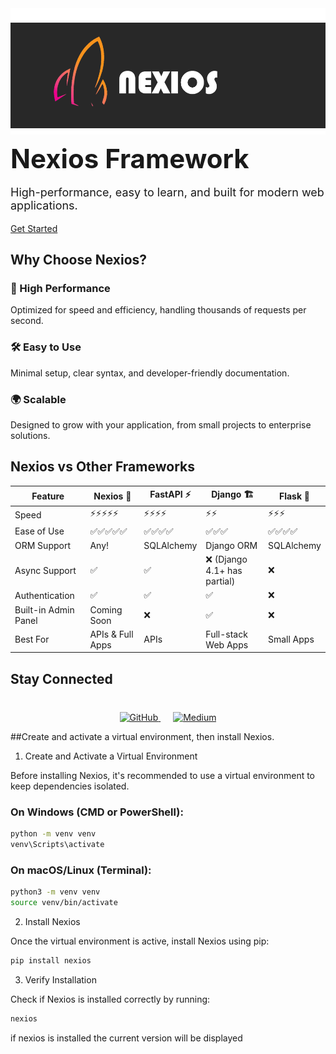 <!-- Hero Section -->
<div style="
    background: url('assets/nexios-hero-bg.jpg') center/cover no-repeat;" class="flex flex-col items-center">
    <img src="./nexiohero.png" alt="Nexios" class="w-full max-w-full">
    <h1 style="margin: 10px 0; font-size: 42px;">Nexios Framework</h1>
    <p style="font-size: 18px;">High-performance, easy to learn, and built for modern web applications.</p>
    <a href="/introduction" 
       style="mt-5" class="btn btn-primary bg-red-600 px-2 py-1 rounded-md text-white no-underline decoration-none">
        Get Started
    </a>
</div>

## Why Choose Nexios?

<div class="flex flex-col md:flex-row w-full gap-2">
    <div class="border-[0.5px] border-red-600 flex-1 text-center rounded-md">
        <h3>🚀 High Performance</h3>
        <p>Optimized for speed and efficiency, handling thousands of requests per second.</p>
    </div>
    <div class="border-[0.5px] border-red-600 flex-1 text-center rounded-md">
        <h3>🛠️ Easy to Use</h3>
        <p>Minimal setup, clear syntax, and developer-friendly documentation.</p>
    </div>
    <div class="border-[0.5px] border-red-600 flex-1 text-center rounded-md">
        <h3>🌍 Scalable</h3>
        <p>Designed to grow with your application, from small projects to enterprise solutions.</p>
    </div>
</div>


## Nexios vs Other Frameworks

| Feature      | Nexios 🚀 | FastAPI ⚡ | Django 🏗 | Flask 🍶 |
|-------------|----------|----------|---------|--------|
| Speed       | ⚡⚡⚡⚡⚡  | ⚡⚡⚡⚡  | ⚡⚡  | ⚡⚡⚡  |
| Ease of Use | ✅✅✅✅✅ | ✅✅✅✅ | ✅✅✅ | ✅✅✅✅ |
| ORM Support | Any! | SQLAlchemy | Django ORM | SQLAlchemy |
| Async Support | ✅ | ✅ | ❌ (Django 4.1+ has partial) | ❌ |
| Authentication | ✅  | ✅ | ✅ | ❌ |
| Built-in Admin Panel | Coming Soon | ❌ | ✅ | ❌ |
| Best For | APIs & Full Apps | APIs | Full-stack Web Apps | Small Apps |

## Stay Connected

<div style="text-align: center; margin-top: 40px;">
    <a href="https://github.com/techwithdunamix/nexios" style="margin: 0 10px;">
        <img src="https://img.shields.io/badge/GitHub-Nexios-blue?logo=github" alt="GitHub">
    </a>
    <a href="https://medium.com/@techwithdunamix" style="margin: 0 10px;">
        <img src="https://img.shields.io/badge/Medium-TechWithDunamix-green?logo=medium" alt="Medium">
    </a>
</div>

 
##Create and activate a virtual environment, then install Nexios.
1. Create and Activate a Virtual Environment

Before installing Nexios, it's recommended to use a virtual environment to keep dependencies isolated.  

### On Windows (CMD or PowerShell):  
```sh
python -m venv venv
venv\Scripts\activate
```

### On macOS/Linux (Terminal):  
```sh
python3 -m venv venv
source venv/bin/activate
```

2. Install Nexios  

Once the virtual environment is active, install Nexios using pip:  
```sh
pip install nexios
```

3. Verify Installation  

Check if Nexios is installed correctly by running:  
```sh
nexios
```
if nexios is installed the current version will be displayed


